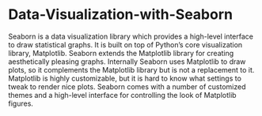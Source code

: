 # Data-Visualization-with-Seaborn
Seaborn is a data visualization library which provides a high-level interface to draw statistical graphs.  It is built on top of Python’s core visualization library, Matplotlib. Seaborn extends the Matplotlib library for creating aesthetically pleasing graphs. Internally Seaborn uses Matplotlib to draw plots, so it complements the Matplotlib library but is not a replacement to it. Matplotlib is highly customizable, but it is hard to know what settings to tweak to render nice plots. Seaborn comes with a number of customized themes and a high-level interface for controlling the look of Matplotlib figures.   

